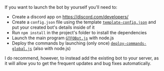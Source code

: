 If you want to launch the bot by yourself you'll need to:
- Create a discord app on <https://discord.com/developers/> 
- Create a `config.json` file using the template [`template-config.json`](/template-config.json) and put your created bot's details inside of it
- Run `npm install` in the project's folder to install the dependencies
- Launch the main program [`GTFOBot.js`](/GTFOBot.js) with node.js
- Deploy the commands by launching (only once) [`deploy-commands-global.js`](/deploy-commands-global.js) (also with node.js)  
  
I do recommend, however, to instead add the existing bot to your server, as it will allow you to get the frequent updates and bug fixes automatically.